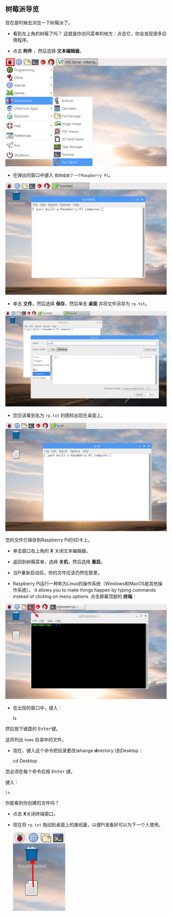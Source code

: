## 树莓派导览

现在是时候去浏览一下树莓派了。

+ 看到左上角的树莓了吗？ 这就是你访问菜单的地方：点击它，你会发现很多应用程序。

+ 点击 **附件** ，然后选择 **文本编辑器**。

![截图](images/pi-accessories.png)

+ 在弹出的窗口中键入 `我刚组装了一个Raspberry Pi`。

![截图](images/pi-text-editor.png)

+ 单击 **文件**，然后选择 **保存**，然后单击 **桌面** 并将文件另存为 `rp.txt`。

![截图](images/pi-save.png)

+ 您应该看到名为 `rp.txt` 的图标出现在桌面上。

![截图](images/pi-saved.png)

您的文件已保存到Raspberry Pi的SD卡上。

+ 单击窗口右上角的 **X** 关闭文本编辑器。

+ 返回到树莓菜单，选择 **关机**，然后选择 **重启**。

+ 当Pi重新启动后，你的文件应该仍然在那里。

+ Raspberry Pi运行一种称为Linux的操作系统（Windows和MacOS是其他操作系统）。 It allows you to make things happen by typing commands instead of clicking on menu options. 点击屏幕顶部的 **终端**：

![截图](images/pi-command-prompt.png)

+ 在出现的窗口中，键入：

    ls
    

然后按下键盘的 <kbd>Enter</kbd>键。

这将列出 `home` 目录中的文件。

+ 现在，键入这个命令把目录更改(**c**hange **d**irectory )到Desktop：

    cd Desktop
    

您必须在每个命令后按 <kbd>Enter</kbd> 键。

键入：

    ls
    

你能看到你创建的文件吗？

+ 点击 **X**关闭终端窗口。

+ 现在将 `rp.txt` 拖动到桌面上的废纸篓，以便Pi准备好可以为下一个人使用。
    
    ![截图](images/pi-waste.png)